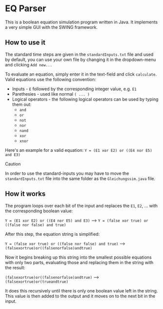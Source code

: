 # EQ Parser
This is a boolean equation simulation program written in Java. It implements a very simple GUI with the SWING framework.

## How to use it
The standard time steps are given in the `standardInputs.txt` file and used by default, you can use your own file by changing it in the dropdown-menu and clicking `Add new...`

To evaluate an equation, simply enter it in the text-field and click `calculate`.
Valid equations use the following convention:

* Inputs - `E` followed by the corresponding integer value, e.g. `E1`
* Parethesies - used like normal `( ... )`
* Logical operators - the following logical operators can be used by typing them out:
  - `and`
  - `or`
  - `not`
  - `nor`
  - `nand`
  - `xor`
  - `xnor`
 
Here's an example for a valid equation:
`Y = (E1 xor E2) or ((E4 nor E5) and E3)`

> [!CAUTION]
> In order to use the standard-inputs you may have to move the `standardInputs.txt` file into the same folder as the `Gleichungssim.java` file.

## How it works
The program loops over each bit of the input and replaces the `E1`, `E2`, ... with the corresponding boolean value:

`Y = (E1 xor E2) or ((E4 nor E5) and E3)` --> `Y = (false xor true) or ((false nor false) and true)`

After this step, the equation string is simplified:

`Y = (false xor true) or ((false nor false) and true)` --> `(falsexortrue)or((falsenorfalse)andtrue)`

Now it begins breaking up this string into the smallest possible equations with only two parts, evaluating those and replacing them in the string with the result:

`(falsexortrue)or((falsenorfalse)andtrue)` --> `(falsexortrue)or(trueandtrue)`

It does this recursively until there is only one boolean value left in the string. This value is then added to the output and it moves on to the next bit in the input.
